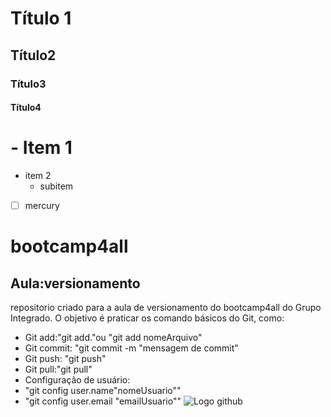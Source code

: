 # Título 1
## Título2
### Título3
#### Título4

# - Item 1
- item 2
  - subitem

-[ ] mercury
# bootcamp4all

## Aula:versionamento
repositorio criado para a aula de versionamento do bootcamp4all do Grupo Integrado.
O objetivo é praticar os comando básicos do Git, como:
- Git add:"git add."ou "git add nomeArquivo"
- Git commit: "git commit -m "mensagem de commit"
- Git push: "git push"
- Git pull:"git pull"
- Configuração de usuário:
- "git config user.name"nomeUsuario""
- "git config user.email "emailUsuario""
![Logo github](https://www.logo.wine/a/logo/GitHub/GitHub-Logo.wine.svg)
